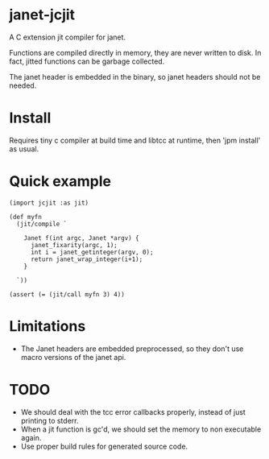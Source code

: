 # janet-jcjit

A C extension jit compiler for janet.

Functions are compiled directly in memory, they are never written to disk.
In fact, jitted functions can be garbage collected.

The janet header is embedded in the binary, so janet headers should not be needed.

# Install

Requires tiny c compiler at build time and libtcc at runtime, then 'jpm install' as usual.

# Quick example

```
(import jcjit :as jit)

(def myfn 
  (jit/compile `

    Janet f(int argc, Janet *argv) {
      janet_fixarity(argc, 1);
      int i = janet_getinteger(argv, 0);
      return janet_wrap_integer(i+1);
    }

  `))

(assert (= (jit/call myfn 3) 4))
```

# Limitations

- The Janet headers are embedded preprocessed, so they don't use macro versions
  of the janet api.


# TODO

- We should deal with the tcc error callbacks properly, instead of just printing
  to stderr.
- When a jit function is gc'd, we should set the memory to non executable again.
- Use proper build rules for generated source code.
